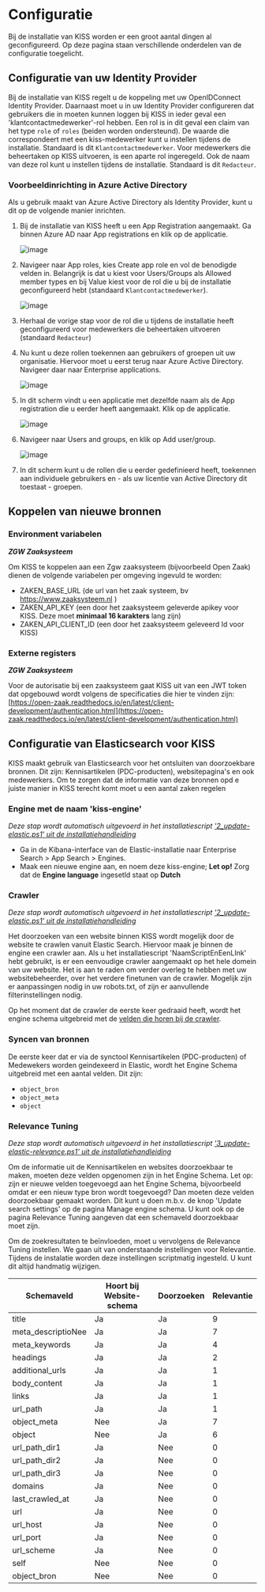 # Configuratie
Bij de installatie van KISS worden er een groot aantal dingen al geconfigureerd. Op deze pagina staan verschillende onderdelen van de configuratie toegelicht.


## Configuratie van uw Identity Provider
Bij de installatie van KISS regelt u de koppeling met uw OpenIDConnect Identity Provider. Daarnaast moet u in uw Identity Provider configureren dat gebruikers die in moeten kunnen loggen bij KISS in ieder geval een 'klantcontactmedewerker'-rol hebben. Een rol is in dit geval een claim van het type `role` of `roles` (beiden worden ondersteund). De waarde die correspondeert met een kiss-medewerker kunt u instellen tijdens de installatie. Standaard is dit `Klantcontactmedewerker`. Voor medewerkers die beheertaken op KISS uitvoeren, is een aparte rol ingeregeld. Ook de naam van deze rol kunt u instellen tijdens de installatie. Standaard is dit `Redacteur`. 

### Voorbeeldinrichting in Azure Active Directory
Als u gebruik maakt van Azure Active Directory als Identity Provider, kunt u dit op de volgende manier inrichten.
1. Bij de installatie van KISS heeft u een App Registration aangemaakt. Ga binnen Azure AD naar App registrations en klik op de applicatie.
  
    ![image](https://raw.githubusercontent.com/Klantinteractie-Servicesysteem/.github/main/docs/images/AzureAD-01.png)
  
1. Navigeer naar App roles, kies Create app role en vol de benodigde velden in. Belangrijk is dat u kiest voor Users/Groups als Allowed member types en bij Value kiest voor de rol die u bij de installatie geconfigureerd hebt (standaard `Klantcontactmedewerker`).

    ![image](https://raw.githubusercontent.com/Klantinteractie-Servicesysteem/.github/main/docs/images/AzureAD-02.png)

1. Herhaal de vorige stap voor de rol die u tijdens de installatie heeft geconfigureerd voor medewerkers die beheertaken uitvoeren (standaard `Redacteur`)
1. Nu kunt u deze rollen toekennen aan gebruikers of groepen uit uw organisatie. Hiervoor moet u eerst terug naar Azure Active Directory. Navigeer daar naar Enterprise applications.

    ![image](https://raw.githubusercontent.com/Klantinteractie-Servicesysteem/.github/main/docs/images/AzureAD-03.png)

1. In dit scherm vindt u een applicatie met dezelfde naam als de App registration die u eerder heeft aangemaakt. Klik op de applicatie.

    ![image](https://raw.githubusercontent.com/Klantinteractie-Servicesysteem/.github/main/docs/images/AzureAD-04.png)

1. Navigeer naar Users and groups, en klik op Add user/group.

    ![image](https://raw.githubusercontent.com/Klantinteractie-Servicesysteem/.github/main/docs/images/AzureAD-05.png)

1. In dit scherm kunt u de rollen die u eerder gedefinieerd heeft, toekennen aan individuele gebruikers en - als uw licentie van Active Directory dit toestaat - groepen.



## Koppelen van nieuwe bronnen
### Environment variabelen
_**ZGW Zaaksysteem**_

Om KISS te koppelen aan een Zgw zaaksysteem (bijvoorbeeld Open Zaak) dienen de volgende variabelen per omgeving ingevuld te worden:


- ZAKEN_BASE_URL (de url van het zaak systeem, bv https://www.zaaksysteem.nl )
- ZAKEN_API_KEY (een door het zaaksysteem geleverde apikey voor KISS. Deze moet **minimaal 16 karakters** lang zijn)
- ZAKEN_API_CLIENT_ID (een door het zaaksysteem geleveerd Id voor KISS)

### Externe registers
_**ZGW Zaaksysteem**_

Voor de autorisatie bij een zaaksysteem gaat KISS uit van een JWT token dat opgebouwd wordt volgens de specificaties die hier te vinden zijn: [https://open-zaak.readthedocs.io/en/latest/client-development/authentication.html](https://open-zaak.readthedocs.io/en/latest/client-development/authentication.html)
## Configuratie van Elasticsearch voor KISS

KISS maakt gebruik van Elasticsearch voor het ontsluiten van doorzoekbare bronnen. Dit zijn: Kennisartikelen (PDC-producten), websitepagina's en ook medewerkers.  Om te zorgen dat de informatie van deze bronnen opd e juiste manier in KISS terecht komt moet u een aantal zaken regelen

### Engine met de naam 'kiss-engine'
_Deze stap wordt automatisch uitgevoerd in het installatiescript ['2_update-elastic.ps1' uit de installatiehandleiding](https://github.com/Klantinteractie-Servicesysteem/.github/blob/main/docs/INSTALLATION.md)_

- Ga in de Kibana-interface van de Elastic-installatie naar Enterprise Search > App Search > Engines. 
- Maak een nieuwe engine aan, en noem deze kiss-engine; **Let op!** Zorg dat de **Engine language** ingesetld staat op **Dutch**

### Crawler
_Deze stap wordt automatisch uitgevoerd in het installatiescript ['2_update-elastic.ps1' uit de installatiehandleiding](https://github.com/Klantinteractie-Servicesysteem/.github/blob/main/docs/INSTALLATION.md)_

Het doorzoeken van een website binnen KISS wordt mogelijk door de website te crawlen vanuit Elastic Search. Hiervoor maak je binnen de engine een crawler aan. Als u het installatiescript 'NaamScriptEnEenLInk' hebt gebruikt, is er een eenvoudige crawler aangemaakt op het hele domein van uw website. Het is aan te raden om verder overleg te hebben met uw websitebeheerder, over het verdere finetunen van de crawler. Mogelijk zijn er aanpassingen nodig in uw robots.txt, of zijn er aanvullende filterinstellingen nodig. 

Op het moment dat de crawler de eerste keer gedraaid heeft, wordt het engine schema uitgebreid met de [velden die horen bij de crawler](https://www.elastic.co/guide/en/app-search/current/web-crawler-reference.html#web-crawler-reference-web-crawler-schema).

### Syncen van bronnen
De eerste keer dat er via de synctool Kennisartikelen (PDC-producten) of Medewekers worden geindexeerd in Elastic, wordt het Engine Schema uitgebreid met een aantal velden. Dit zijn: 
- `object_bron`
- `object_meta`
- `object`

### Relevance Tuning
_Deze stap wordt automatisch uitgevoerd in het installatiescript ['3_update-elastic-relevance.ps1' uit de installatiehandleiding](https://github.com/Klantinteractie-Servicesysteem/.github/blob/main/docs/INSTALLATION.md)_

Om de informatie uit de Kennisartikelen en websites doorzoekbaar te maken, moeten deze velden opgenomen zijn in het Engine Schema. Let op: zijn er nieuwe velden toegevoegd aan het Engine Schema, bijvoorbeeld omdat er een nieuw type bron wordt toegevoegd? Dan moeten deze velden doorzoekbaar gemaakt worden. Dit kunt u doen m.b.v. de knop 'Update search settings' op de pagina Manage engine schema. U kunt ook op de pagina Relevance Tuning aangeven dat een schemaveld doorzoekbaar moet zijn. 


Om de zoekresultaten te beïnvloeden, moet u vervolgens de Relevance Tuning instellen. We gaan uit van onderstaande instellingen voor Relevantie. Tijdens de instalatie worden deze instellingen scriptmatig ingesteld. U kunt dit altijd handmatig wijzigen. 



| Schemaveld   | Hoort bij Website-schema | Doorzoeken  | Relevantie |
|--------|--------|--------|--------|
| title | Ja | Ja | 9 |
|meta_descriptioNee| Ja | Ja | 7 | 
|  meta_keywords | Ja | Ja | 4 | 
| headings | Ja | Ja | 2 |
| additional_urls | Ja | Ja | 1 |
| body_content | Ja | Ja | 1 |
| links | Ja | Ja | 1 |
| url_path | Ja | Ja | 1 |
| object_meta | Nee | Ja | 7 | 
| object | Nee | Ja | 6 | 0 |
| url_path_dir1 | Ja | Nee| 0 |
| url_path_dir2 | Ja | Nee| 0 |
|  url_path_dir3 | Ja | Nee| 0 |
| domains | Ja | Nee| 0 |
| last_crawled_at | Ja  | Nee| 0 |
| url | Ja | Nee| 0 |
| url_host | Ja | Nee| 0 |
| url_port | Ja | Nee| 0 |
| url_scheme | Ja | Nee| 0 |
| self | Nee | Nee| 0 |
| object_bron| Nee | Nee| 0 |
